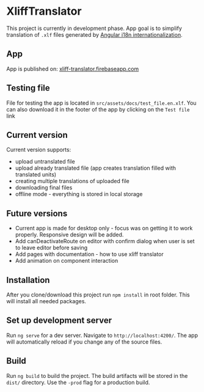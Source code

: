 # XliffTranslator

This project is currently in development phase. App goal is to simplify translation of `.xlf` files generated by [Angular i18n internationalization](https://angular.io/guide/i18n). 

## App

App is published on: [xliff-translator.firebaseapp.com](https://xliff-translator.firebaseapp.com/)

## Testing file

File for testing the app is located in `src/assets/docs/test_file.en.xlf`. You can also download it in the footer of the app by clicking on the `Test file` link


## Current version

Current version supports:

* upload untranslated file
* upload already translated file (app creates translation filled with translated units)
* creating multiple translations of uploaded file
* downloading final files
* offline mode - everything is stored in local storage

## Future versions

* Current app is made for desktop only - focus was on getting it to work properly. Responsive design will be added.
* Add canDeactivateRoute on editor with confirm dialog when user is set to leave editor before saving
* Add pages with documentation - how to use xliff translator
* Add animation on component interaction

## Installation

After you clone/download this project run `npm install` in root folder. This will install all needed packages.

## Set up development server

Run `ng serve` for a dev server. Navigate to `http://localhost:4200/`. The app will automatically reload if you change any of the source files.

## Build

Run `ng build` to build the project. The build artifacts will be stored in the `dist/` directory. Use the `-prod` flag for a production build.